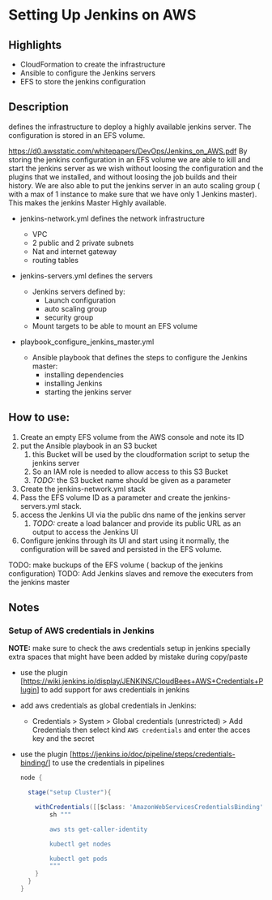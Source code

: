 # Setting Up Jenkins on AWS

## Highlights

* CloudFormation to create the infrastructure
* Ansible to configure the Jenkins servers
* EFS to store the jenkins configuration

## Description

defines the infrastructure to deploy a highly available jenkins server.
The configuration is stored in an EFS volume.

https://d0.awsstatic.com/whitepapers/DevOps/Jenkins_on_AWS.pdf
By storing the jenkins configuration in an EFS volume we are able to kill and start the jenkins server as we wish without loosing the configuration and the plugins that we installed, and without loosing the job builds and their history. We are also able to put the jenkins server in an auto scaling group ( with a max of 1 instance to make sure that we have only 1 Jenkins master). This makes the jenkins Master Highly available.

* jenkins-network.yml  defines the network infrastructure
  * VPC
  * 2 public and 2 private subnets
  * Nat and internet gateway
  * routing tables

* jenkins-servers.yml defines the servers
  * Jenkins servers defined by:
    * Launch configuration
    * auto scaling group
    * security group
  * Mount targets to be able to mount an EFS volume

* playbook_configure_jenkins_master.yml
  * Ansible playbook that defines the steps to configure the Jenkins master:
    * installing dependencies
    * installing Jenkins
    * starting the jenkins server


## How to use:

1. Create an empty EFS volume from the AWS console and note its ID
2. put the Ansible playbook in an S3 bucket
   1. this Bucket will be used by the cloudformation script to setup the jenkins server
   2. So an IAM role is needed to allow access to this S3 Bucket
   3. *TODO:* the S3 bucket name should be given as a parameter
3. Create the jenkins-network.yml stack
4. Pass the EFS volume ID as a parameter and create the jenkins-servers.yml stack.
5. access the Jenkins UI via the public dns name of the jenkins server
   1. *TODO:* create a load balancer and provide its public URL as an output to access the Jenkins UI
6. Configure jenkins through its UI and start using it normally, the configuration will be saved and persisted in the EFS volume.



TODO: make buckups of the EFS volume ( backup of the jenkins configuration)
TODO: Add Jenkins slaves and remove the executers from the jenkins master


## Notes

### Setup of AWS credentials in Jenkins

**NOTE:** make sure to check the aws credentials setup in jenkins specially extra spaces that might have been added by mistake during copy/paste

* use the plugin [<https://wiki.jenkins.io/display/JENKINS/CloudBees+AWS+Credentials+Plugin>] to add support for aws credentials in jenkins
* add aws credentials as global credentials in Jenkins:
  * Credentials > System > Global credentials (unrestricted) > Add Credentials   then select kind `AWS credentials` and enter the acces key and the secret
* use the plugin [<https://jenkins.io/doc/pipeline/steps/credentials-binding/>] to use the credentials in pipelines

  ```groovy
  node {

    stage("setup Cluster"){

      withCredentials([[$class: 'AmazonWebServicesCredentialsBinding', credentialsId: 'AWS-CREDENTIALS', accessKeyVariable: 'AWS_ACCESS_KEY_ID', secretKeyVariable: 'AWS_SECRET_ACCESS_KEY']]) {
          sh """

          aws sts get-caller-identity

          kubectl get nodes

          kubectl get pods
          """
      }
    }
  }
  ```

